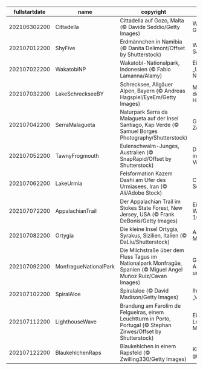 |fullstartdate|name|copyright|title|image|
|--|--|--|--|--|
202106302200|Cittadella|Cittadella auf Gozo, Malta (© Davide Seddio/Getty Images)|Willkommen auf Gozo!|![](/de-DE/2021/07/202106302200Cittadella.jpg)|
202107012200|ShyFive|Erdmännchen in Namibia (© Danita Delimont/Offset by Shutterstock)|Wächter der Savanne|![](/de-DE/2021/07/202107012200ShyFive.jpg)|
202107022200|WakatobiNP|Wakatobi-Nationalpark, Indonesien (© Fabio Lamanna/Alamy)|Eintauchen ins „Unterwasser-Nirwana“|![](/de-DE/2021/07/202107022200WakatobiNP.jpg)|
202107032200|LakeSchreckseeBY|Schrecksee, Allgäuer Alpen, Bayern (© Andreas Hagspiel/EyeEm/Getty Images)|Malerischer See in den Allgäuer Hochalpen|![](/de-DE/2021/07/202107032200LakeSchreckseeBY.jpg)|
202107042200|SerraMalagueta|Naturpark Serra da Malagueta auf der Insel Santiago, Kap Verde (© Samuel Borges Photography/Shutterstock)|Grüne Insel im Zentralatlantik|![](/de-DE/2021/07/202107042200SerraMalagueta.jpg)|
202107052200|TawnyFrogmouth|Eulenschwalm-Junges, Australien (© SnapRapid/Offset by Shutterstock)|Der instagramtauglichste Vogel?|![](/de-DE/2021/07/202107052200TawnyFrogmouth.jpg)|
202107062200|LakeUrmia|Felsformation Kazem Dashi am Ufer des Urmiasees, Iran (© Ali/Adobe Stock)|Comeback eines Sees|![](/de-DE/2021/07/202107062200LakeUrmia.jpg)|
202107072200|AppalachianTrail|Der Appalachian Trail im Stokes State Forest, New Jersey, USA (© Frank DeBonis/Getty Images)|Ein berühmter Wanderweg wird 100|![](/de-DE/2021/07/202107072200AppalachianTrail.jpg)|
202107082200|Ortygia|Die kleine Insel Ortygia, Syrakus, Sizilien, Italien (© DaLiu/Shutterstock)|Antikes Zentrum im Mittelmeer|![](/de-DE/2021/07/202107082200Ortygia.jpg)|
202107092200|MonfragueNationalPark|Die Milchstraße über dem Fluss Tagus im Nationalpark Monfragüe, Spanien (© Miguel Angel Muñoz Ruiz/Cavan Images)|Grandiose Aussichten – am Tag und in der Nacht|![](/de-DE/2021/07/202107092200MonfragueNationalPark.jpg)|
202107102200|SpiralAloe|Spiralaloe (© David Madison/Getty Images)|Ihr Name lautet „Vielblättrige“|![](/de-DE/2021/07/202107102200SpiralAloe.jpg)|
202107112200|LighthouseWave|Brandung am Farolim de Felgueiras, einem Leuchtturm in Porto, Portugal (© Stephan Zirwes/Offset by Shutterstock)|Ein hoher Leuchtturm und eine Meeresbrise|![](/de-DE/2021/07/202107112200LighthouseWave.jpg)|
202107122200|BlaukehlchenRaps|Blaukehlchen in einem Rapsfeld (© Zwilling330/Getty Images)|Kleine Pause im großen Feld|![](/de-DE/2021/07/202107122200BlaukehlchenRaps.jpg)|
